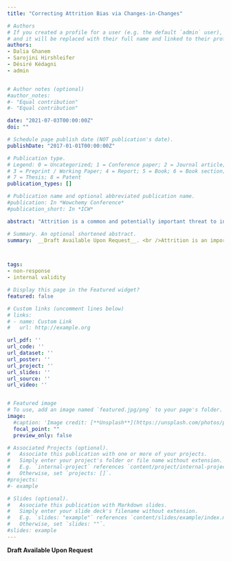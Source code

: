 ```yaml
---
title: "Correcting Attrition Bias via Changes-in-Changes"

# Authors
# If you created a profile for a user (e.g. the default `admin` user), write the username (folder name) here 
# and it will be replaced with their full name and linked to their profile.
authors:
- Dalia Ghanem
- Sarojini Hirshleifer
- Désiré Kédagni
- admin


# Author notes (optional)
#author_notes:
#- "Equal contribution"
#- "Equal contribution"

date: "2021-07-03T00:00:00Z"
doi: ""

# Schedule page publish date (NOT publication's date).
publishDate: "2017-01-01T00:00:00Z"

# Publication type.
# Legend: 0 = Uncategorized; 1 = Conference paper; 2 = Journal article;
# 3 = Preprint / Working Paper; 4 = Report; 5 = Book; 6 = Book section;
# 7 = Thesis; 8 = Patent
publication_types: []

# Publication name and optional abbreviated publication name.
#publication: In *Wowchemy Conference*
#publication_short: In *ICW*

abstract: "Attrition is a common and potentially important threat to internal validity in treatment effect studies.  We extend the changes-in-changes approach to identify the average treatment effect for respondents and the entire study population in the presence of attrition.  Our method can be applied in randomized experiments as well as difference-in-difference designs.  A simulation experiment points to the advantages of this approach relative to one of the most commonly used approaches in the literature, inverse probability weighting.  The application of our proposed corrections is illustrated using an outcome from a large-scale randomized experiment."

# Summary. An optional shortened abstract.
summary:  __Draft Available Upon Request__. <br />Attrition is an important threat to internal validity in treatment effect studies.  We extend the changes-in-changes approach to identify the treatment effect in the presence of attrition.  Our method can be applied in randomized experiments as well as difference-in-difference designs.



tags:
- non-response
- internal validity

# Display this page in the Featured widget?
featured: false

# Custom links (uncomment lines below)
# links:
# - name: Custom Link
#   url: http://example.org

url_pdf: ''
url_code: ''
url_dataset: ''
url_poster: ''
url_project: ''
url_slides: ''
url_source: ''
url_video: ''


# Featured image
# To use, add an image named `featured.jpg/png` to your page's folder. 
image:
  #caption: 'Image credit: [**Unsplash**](https://unsplash.com/photos/pLCdAaMFLTE)'
  focal_point: ""
  preview_only: false

# Associated Projects (optional).
#   Associate this publication with one or more of your projects.
#   Simply enter your project's folder or file name without extension.
#   E.g. `internal-project` references `content/project/internal-project/index.md`.
#   Otherwise, set `projects: []`.
#projects:
#- example

# Slides (optional).
#   Associate this publication with Markdown slides.
#   Simply enter your slide deck's filename without extension.
#   E.g. `slides: "example"` references `content/slides/example/index.md`.
#   Otherwise, set `slides: ""`.
#slides: example
---
```



__Draft Available Upon Request__


